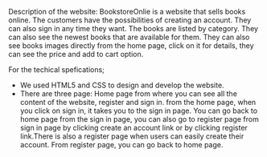 Description of the website:
BookstoreOnlie is a website that sells books online. 
The customers have the possibilities of creating an account. They can also sign in any time they want. 
The books are listed by category. They can also see the newest books that are available for them. 
They can also see books images directly from the home page, click on it for details, they can see the price and add to cart option. 

For the techical spefications;
- We used HTML5 and CSS to design and develop the website.
- There are three page:
   Home page from where you can see all the content of the website, register and sign in.
  from the home page, when you click on sign in, it takes you to the sign in page. You can go back to home page from the sign in page, you can also go to register page from sign in page
  by clicking create an account link or by clicking register link.There is also a register page when users can easily create their account. From register page, you can go back to home page.
  
